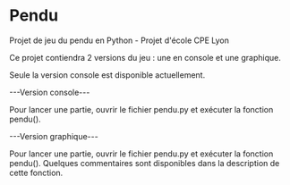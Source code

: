 # Pendu
Projet de jeu du pendu en Python - Projet d'école CPE Lyon

Ce projet contiendra 2 versions du jeu : une en console et une graphique.

Seule la version console est disponible actuellement.



---Version console---

Pour lancer une partie, ouvrir le fichier pendu.py et exécuter la fonction pendu().


---Version graphique---

Pour lancer une partie, ouvrir le fichier pendu.py et exécuter la fonction pendu().
Quelques commentaires sont disponibles dans la description de cette fonction.
